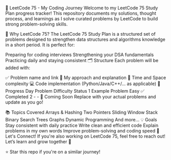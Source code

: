 🧠 LeetCode 75 - My Coding Journey
Welcome to my LeetCode 75 Study Plan progress tracker!
This repository documents my solutions, thought process, and learnings as I solve curated problems by LeetCode to build strong problem-solving skills.

🚀 Why LeetCode 75?
The LeetCode 75 Study Plan is a structured set of problems designed to strengthen data structures and algorithms knowledge in a short period.
It is perfect for:

Preparing for coding interviews
Strengthening your DSA fundamentals
Practicing daily and staying consistent
🗂️ Structure
Each problem will be added with:

✅ Problem name and link
🧠 My approach and explanation
🧪 Time and Space complexity
💻 Code implementation (Python/Java/C++/... as applicable)
📅 Progress
Day	Problem	Difficulty	Status
1	Example Problem	Easy	✅ Completed
2	-	-	🚧 Coming Soon
Replace with your actual problems and update as you go!

📚 Topics Covered
Arrays & Hashing
Two Pointers
Sliding Window
Stack
Binary Search
Trees
Graphs
Dynamic Programming
And more...
💡 Goals
Stay consistent with daily practice
Write clean and efficient code
Explain problems in my own words
Improve problem-solving and coding speed
🤝 Let's Connect!
If you're also working on LeetCode 75, feel free to reach out!
Let’s learn and grow together 🚀

⭐️ Star this repo if you're on a similar journey!
